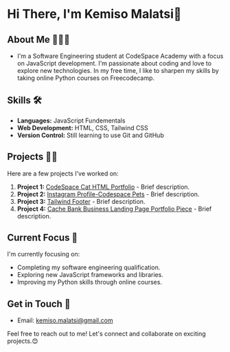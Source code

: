 # Hi There, I'm **Kemiso Malatsi**👋

## About Me 🙋🏾‍♂️
-  I'm a Software Engineering student at CodeSpace Academy with a focus on JavaScript development. I'm passionate about coding and love to explore new technologies. In my free time, I like to sharpen my skills by taking online Python courses on Freecodecamp.
  
## Skills 🛠️
- **Languages:** JavaScript Fundementals
- **Web Development:** HTML, CSS, Tailwind CSS
- **Version Control:** Still learning to use Git and GitHub
    
## Projects 🐱‍💻
Here are a few projects I've worked on:

1. **Project 1:** [CodeSpace Cat HTML Portfolio](https://github.com/KemisoMalatsi/KEMMAL529_BCL2401_GroupC_KemisoMalatsi_SDF01.git) - Brief description.
2. **Project 2:** [Instagram Profile-Codespace Pets](https://github.com/KemisoMalatsi/KEMMAL529_BCL2401_GroupC_KemisoMalatsi_SDF06.git) - Brief description.
3. **Project 3:** [Tailwind Footer](link) - Brief description.
4. **Project 4:** [Cache Bank Business Landing Page Portfolio Piece](link) - Brief description.

## Current Focus 👀
I'm currently focusing on:
- Completing my software engineering qualification.
- Exploring new JavaScript frameworks and libraries.
- Improving my Python skills through online courses.

## Get in Touch 📧
- Email: kemiso.malatsi@gmail.com

Feel free to reach out to me! Let's connect and collaborate on exciting projects.😊
